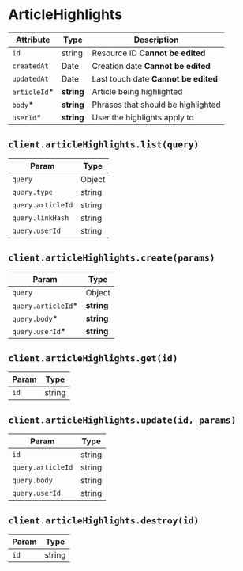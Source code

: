 # ArticleHighlights

| Attribute | Type | Description |
| --------- | ---- | ----------- |
| `id`         | string     | Resource ID **Cannot be edited** |
| `createdAt`  | Date       | Creation date **Cannot be edited** |
| `updatedAt`  | Date       | Last touch date **Cannot be edited** |
| `articleId`* | **string** | Article being highlighted |
| `body`*      | **string** | Phrases that should be highlighted |
| `userId`*    | **string** | User the highlights apply to |

## `client.articleHighlights.list(query)`

| Param | Type |
|-------|------|
| `query`           | Object |
| `query.type`      | string |
| `query.articleId` | string |
| `query.linkHash`  | string |
| `query.userId`    | string |

## `client.articleHighlights.create(params)`

| Param | Type |
|-------|------|
| `query`            | Object |
| `query.articleId`* | **string** |
| `query.body`*      | **string** |
| `query.userId`*    | **string** |

## `client.articleHighlights.get(id)`

| Param | Type |
|-------|------|
| `id` | string |

## `client.articleHighlights.update(id, params)`

| Param | Type |
|-------|------|
| `id`              | string |
| `query.articleId` | string |
| `query.body`      | string |
| `query.userId`    | string |

## `client.articleHighlights.destroy(id)`

| Param | Type |
|-------|------|
| `id` | string |

